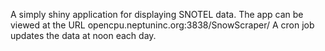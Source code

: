 A simply shiny application for displaying SNOTEL data.
The app can be viewed at the URL opencpu.neptuninc.org:3838/SnowScraper/
A cron job updates the data at noon each day.
